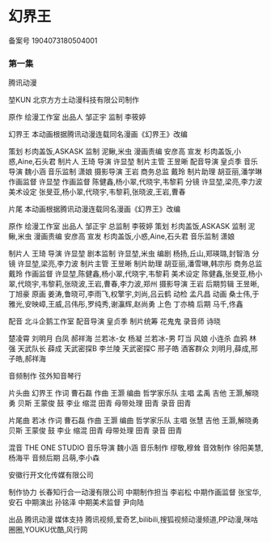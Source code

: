 # 幻界王



备案号  1904073180504001

### 第一集

腾讯动漫

堃KUN
北京方方土动漫科技有限公司制作

原作  绘漫工作室
出品人  邹正宇
监制  李筱婷

幻界王
本动画根据腾讯动漫连载同名漫画《幻界王》改编

策划  杉肉盖饭,ASKASK
监制  泥鳅,米虫
漫画责编  安彦高
宣发  杉肉盖饭,小惑,Aine,石头君
制片人  王琦
导演  许显堃
制片主管  王昱晰
配音导演  皇贞季
音乐导演  魏小涵
音乐监制  潇娘
摄影导演  王岩
商务总监  戴玲
制片助理  胡亚丽,潘学琳
作画监督  许显堃
作画监督  陈健鑫,杨小翠,代晓宇,韦黎莉
分镜  许显堃,梁亮,李力波
美术设定  张旻亚,杨小翠,代晓宇,韦黎莉,张晓波,王岩,曹春


片尾
本动画根据腾讯动漫连载同名漫画《幻界王》改编

原作  绘漫工作室
出品人  邹正宇
总监制  李筱婷
策划  杉肉盖饭,ASKASK
监制  泥鳅,米虫
漫画责编  安彦高
宣发  杉肉盖饭,小惑,Aine,石头君
音乐监制  潇娘

制片人  王琦
导演  许显堃
剧本监制  许显堃,米虫
编剧  杨扬,丘山,郑瑛璐,封智浩
分镜  许显堃,梁亮,李力波
制片主管  王昱晰
制片助理  胡亚丽,潘雪琳,韩宗彤
商务总监  戴玲
作画监督  许显堃,陈健鑫,杨小翠,代晓宇,韦黎莉
美术设定  陈健鑫,张旻亚,杨小翠,代晓宇,韦黎莉,张晓波,王岩,曹春,李力波,郑州
摄影导演  王岩
后期剪辑  王昱晰,丁旭豪
原画  姜涛,鲁晓可,李雨飞,权擎宇,刘尚,吕云鹤
动检  孟凡昌
动画  桑士伟,于雅光,安映嶂,王威,吕伟彤,罗纯秀,谢灜辉,赵尚勇
上色  丁亦楠
后期  马千,佟鑫

配音
北斗企鹅工作室
配音导演  皇贞季
制片统筹  花鬼鬼
录音师  诗晓

楚凌霄  刘明月
白凤  郝祥海
兰若冰-女  杨凝
兰若冰-男  叮当
风娘  小连杀
血鸦  林强
天武队长  薛成
天武密探B  李兰陵
天武密探C  邢子皓
酒客群众  刘明月,薛成,邢子皓,郝祥海

音频制作
弦外知音琴行

片头曲  幻界王
作词  曹石磊
作曲  王灏
编曲  哲学家乐队
主唱  孟禹
吉他  王灏,解晓勇
贝斯  王蒙俊
鼓  李业
缩混  田青
母带处理  田青
录音  田青

片尾曲  若冰
作词  曹石磊
作曲  王灏
编曲  哲学家乐队
主唱  张慧
吉他  王灏,解晓勇
贝斯  王蒙俊
鼓  李业
缩混  田青
母带处理  田青
录音  田青

混音
THE ONE STUDIO
音乐导演  魏小涵
音乐制作  缪敬,穆耸
音效制作  徐阳美慧,杨海平
音频后期  吕萌,李小森

安徽行开文化传媒有限公司

制作协力
长春知行合一动漫有限公司
中期制作担当  李岩松
中期作画监督  张宝华,安石
中期演出  孙铭泽
中期美术监督  尹向陆

出品  腾讯动漫
媒体支持  腾讯视频,爱奇艺,bilibili,搜狐视频动漫频道,PP动漫,咪咕圈圈,YOUKU优酷,风行网
